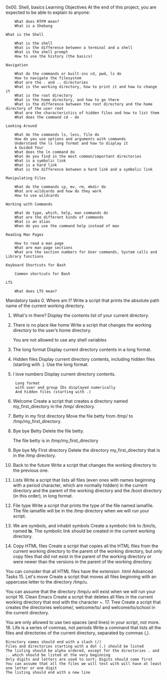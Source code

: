 0x00. Shell, basics
Learning Objectives
    At the end of this project, you are expected to be able to explain to anyone:

        What does RTFM mean?
        What is a Shebang

    What is the Shell

        What is the shell
        What is the difference between a terminal and a shell
        What is the shell prompt
        How to use the history (the basics)

    Navigation

        What do the commands or built-ins cd, pwd, ls do
        How to navigate the filesystem
        What are the . and .. directories
        What is the working directory, how to print it and how to change it
        What is the root directory
        What is the home directory, and how to go there
        What is the difference between the root directory and the home directory of the user root
        What are the characteristics of hidden files and how to list them
        What does the command cd - do

    Looking Around

        What do the commands ls, less, file do
        How do you use options and arguments with commands
        Understand the ls long format and how to display it
        A Guided Tour
        What does the ln command do
        What do you find in the most common/important directories
        What is a symbolic link
        What is a hard link
        What is the difference between a hard link and a symbolic link

    Manipulating Files

        What do the commands cp, mv, rm, mkdir do
        What are wildcards and how do they work
        How to use wildcards

    Working with Commands

        What do type, which, help, man commands do
        What are the different kinds of commands
        What is an alias
        When do you use the command help instead of man

    Reading Man Pages

        How to read a man page
        What are man page sections
        What are the section numbers for User commands, System calls and Library functions

    Keyboard Shortcuts for Bash

        Common shortcuts for Bash

    LTS

        What does LTS mean?
Mandatory tasks
0. Where am I?
Write a script that prints the absolute path name of the current working directory.
1. What's in there?
Display the contents list of your current directory.
2. There is no place like home
Write a script that changes the working directory to the user’s home directory.

    You are not allowed to use any shell variables
3. The long format
Display current directory contents in a long format.
4. Hidden files
Display current directory contents, including hidden files (starting with .). Use the long format.
5. I love numbers
Display current directory contents.

        Long format
        with user and group IDs displayed numerically
        And hidden files (starting with .)
6. Welcome
Create a script that creates a directory named my_first_directory in the /tmp/ directory.
7. Betty in my first directory
Move the file betty from /tmp/ to /tmp/my_first_directory.
8. Bye bye Betty
Delete the file betty.

    The file betty is in /tmp/my_first_directory
9. Bye bye My First directory
Delete the directory my_first_directory that is in the /tmp directory.
10. Back to the future
Write a script that changes the working directory to the previous one.
11. Lists
Write a script that lists all files (even ones with names beginning with a period character, which are normally hidden) in the current directory and the parent of the working directory and the /boot directory (in this order), in long format.
12. File type
Write a script that prints the type of the file named iamafile. The file iamafile will be in the /tmp directory when we will run your script.
13. We are symbols, and inhabit symbols
Create a symbolic link to /bin/ls, named __ls__. The symbolic link should be created in the current working directory. 
14. Copy HTML files
Create a script that copies all the HTML files from the current working directory to the parent of the working directory, but only copy files that did not exist in the parent of the working directory or were newer than the versions in the parent of the working directory.

You can consider that all HTML files have the extension .html
Advanced Tasks
15. Let's move
Create a script that moves all files beginning with an uppercase letter to the directory /tmp/u.

You can assume that the directory /tmp/u will exist when we will run your script
16. Clean Emacs
Create a script that deletes all files in the current working directory that end with the character ~.
17. Tree
Create a script that creates the directories welcome/, welcome/to/ and welcome/to/school in the current directory.

You are only allowed to use two spaces (and lines) in your script, not more.
18. Life is a series of commas, not periods
Write a command that lists all the files and directories of the current directory, separated by commas (,).

    Directory names should end with a slash (/)
    Files and directories starting with a dot (.) should be listed
    The listing should be alpha ordered, except for the directories . and .. which should be listed at the very beginning
    Only digits and letters are used to sort; Digits should come first
    You can assume that all the files we will test with will have at least one letter or one digit
    The listing should end with a new line
